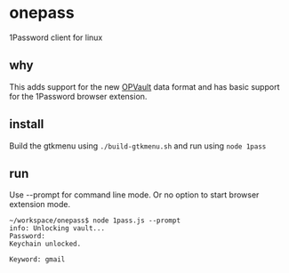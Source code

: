# onepass
1Password client for linux

## why
This adds support for the new [OPVault](https://support.1password.com/opvault-design/) data format and has basic support for the 1Password browser extension. 

## install
Build the gtkmenu using `./build-gtkmenu.sh` and run using `node 1pass`

## run 
Use --prompt for command line mode. Or no option to start browser extension mode. 

```
~/workspace/onepass$ node 1pass.js --prompt
info: Unlocking vault...
Password: 
Keychain unlocked.

Keyword: gmail
```
